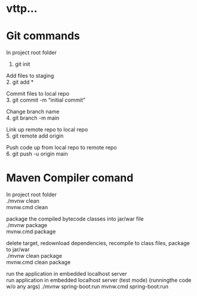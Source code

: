 # vttp...

# Git commands

In project root folder <br/>
1. git init

Add files to staging <br/>
2. git add *

Commit files to local repo <br/>
3. git commit -m “initial commit”

Change branch name <br/>
4. git branch -m main

Link up remote repo to local repo <br/>
5. git remote add origin <repo url>

Push code up from local repo to remote repo <br/>
6. git push -u origin main

# Maven Compiler comand

In project root folder <br/>
./mvnw clean <br/>
mvnw.cmd clean <br/>

package the compiled bytecode classes into jar/war file<br />
./mvnw package <br />
mvnw.cmd package <br/>

delete target, redownload dependencies, recompile to class files, package to jar/war<br />
./mvnw clean package <br/>
mvnw.cmd clean package <br/>

run the application in embedded localhost server <br /> run application in embedded localhost server (test mode) (runningthe code w/o any args)
./mvnw spring-boot:run
mvnw.cmd spring-boot:run